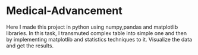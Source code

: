 # Medical-Advancement
Here I made this project in python using numpy,pandas and matplotlib libraries.
In this task, I transmuted complex table into simple one and then by implementing matplotlib and statistics techniques to it.
Visualize the data and get the results.
